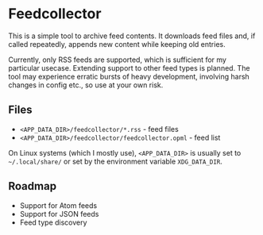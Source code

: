 # Feedcollector

This is a simple tool to archive feed contents. It downloads feed
files and, if called repeatedly, appends new content while keeping old
entries.

Currently, only RSS feeds are supported, which
is sufficient for my particular usecase. Extending support to other
feed types is planned. 
The tool may experience erratic bursts of heavy development, involving
harsh changes in config etc., so use at your own risk.

## Files

- `<APP_DATA_DIR>/feedcollector/*.rss` - feed files
- `<APP_DATA_DIR>/feedcollector/feedcollector.opml` - feed list

On Linux systems (which I mostly use), `<APP_DATA_DIR>` is usually set to
`~/.local/share/` or set by the environment variable `XDG_DATA_DIR`.

## Roadmap

- Support for Atom feeds
- Support for JSON feeds
- Feed type discovery
